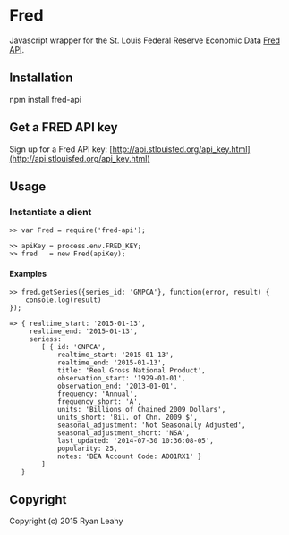 # Fred

Javascript wrapper for the St. Louis Federal Reserve Economic Data [Fred API](http://api.stlouisfed.org/).

## Installation

   npm install fred-api

## Get a FRED API key

Sign up for a Fred API key: [http://api.stlouisfed.org/api_key.html](http://api.stlouisfed.org/api_key.html)

## Usage

### Instantiate a client

    >> var Fred = require('fred-api');

    >> apiKey = process.env.FRED_KEY;
    >> fred   = new Fred(apiKey);

#### Examples

    >> fred.getSeries({series_id: 'GNPCA'}, function(error, result) {
        console.log(result)
    });

    => { realtime_start: '2015-01-13',
         realtime_end: '2015-01-13',
         seriess:
            [ { id: 'GNPCA',
                realtime_start: '2015-01-13',
                realtime_end: '2015-01-13',
                title: 'Real Gross National Product',
                observation_start: '1929-01-01',
                observation_end: '2013-01-01',
                frequency: 'Annual',
                frequency_short: 'A',
                units: 'Billions of Chained 2009 Dollars',
                units_short: 'Bil. of Chn. 2009 $',
                seasonal_adjustment: 'Not Seasonally Adjusted',
                seasonal_adjustment_short: 'NSA',
                last_updated: '2014-07-30 10:36:08-05',
                popularity: 25,
                notes: 'BEA Account Code: A001RX1' }
            ]
       }

## Copyright

Copyright (c) 2015 Ryan Leahy
